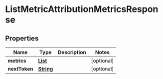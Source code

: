 

# ListMetricAttributionMetricsResponse


## Properties

| Name | Type | Description | Notes |
|------------ | ------------- | ------------- | -------------|
|**metrics** | [**List**](List.md) |  |  [optional] |
|**nextToken** | [**String**](String.md) |  |  [optional] |



